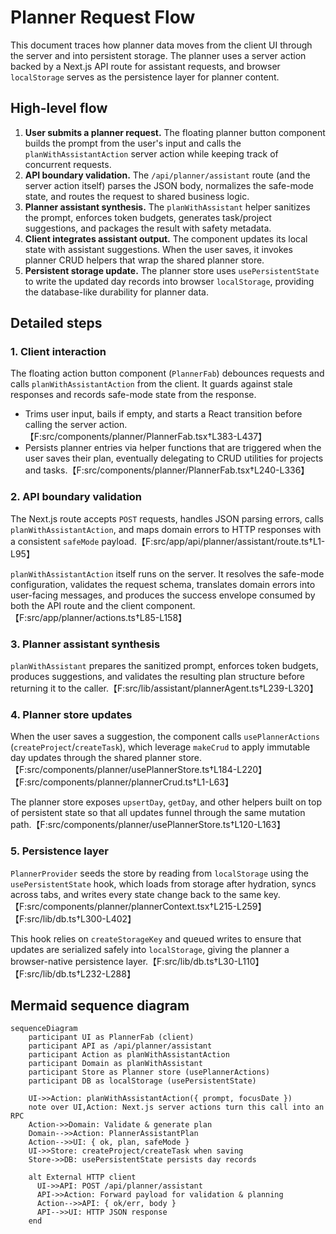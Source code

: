 # Planner Request Flow

This document traces how planner data moves from the client UI through the
server and into persistent storage. The planner uses a server action backed by a
Next.js API route for assistant requests, and browser `localStorage` serves as
the persistence layer for planner content.

## High-level flow

1. **User submits a planner request.** The floating planner button component
   builds the prompt from the user's input and calls the `planWithAssistantAction`
   server action while keeping track of concurrent requests.
2. **API boundary validation.** The `/api/planner/assistant` route (and the
   server action itself) parses the JSON body, normalizes the safe-mode state,
   and routes the request to shared business logic.
3. **Planner assistant synthesis.** The `planWithAssistant` helper sanitizes the
   prompt, enforces token budgets, generates task/project suggestions, and
   packages the result with safety metadata.
4. **Client integrates assistant output.** The component updates its local state
   with assistant suggestions. When the user saves, it invokes planner CRUD
   helpers that wrap the shared planner store.
5. **Persistent storage update.** The planner store uses `usePersistentState`
   to write the updated day records into browser `localStorage`, providing the
   database-like durability for planner data.

## Detailed steps

### 1. Client interaction

The floating action button component (`PlannerFab`) debounces requests and calls
`planWithAssistantAction` from the client. It guards against stale responses and
records safe-mode state from the response.

- Trims user input, bails if empty, and starts a React transition before calling
the server action.【F:src/components/planner/PlannerFab.tsx†L383-L437】
- Persists planner entries via helper functions that are triggered when the user
saves their plan, eventually delegating to CRUD utilities for projects and
tasks.【F:src/components/planner/PlannerFab.tsx†L240-L336】

### 2. API boundary validation

The Next.js route accepts `POST` requests, handles JSON parsing errors, calls
`planWithAssistantAction`, and maps domain errors to HTTP responses with a
consistent `safeMode` payload.【F:src/app/api/planner/assistant/route.ts†L1-L95】

`planWithAssistantAction` itself runs on the server. It resolves the safe-mode
configuration, validates the request schema, translates domain errors into
user-facing messages, and produces the success envelope consumed by both the
API route and the client component.【F:src/app/planner/actions.ts†L85-L158】

### 3. Planner assistant synthesis

`planWithAssistant` prepares the sanitized prompt, enforces token budgets,
produces suggestions, and validates the resulting plan structure before
returning it to the caller.【F:src/lib/assistant/plannerAgent.ts†L239-L320】

### 4. Planner store updates

When the user saves a suggestion, the component calls `usePlannerActions`
(`createProject`/`createTask`), which leverage `makeCrud` to apply immutable day
updates through the shared planner store.【F:src/components/planner/usePlannerStore.ts†L184-L220】【F:src/components/planner/plannerCrud.ts†L1-L63】

The planner store exposes `upsertDay`, `getDay`, and other helpers built on top
of persistent state so that all updates funnel through the same mutation
path.【F:src/components/planner/usePlannerStore.ts†L120-L163】

### 5. Persistence layer

`PlannerProvider` seeds the store by reading from `localStorage` using the
`usePersistentState` hook, which loads from storage after hydration, syncs across
tabs, and writes every state change back to the same key.【F:src/components/planner/plannerContext.tsx†L215-L259】【F:src/lib/db.ts†L300-L402】

This hook relies on `createStorageKey` and queued writes to ensure that updates
are serialized safely into `localStorage`, giving the planner a browser-native
persistence layer.【F:src/lib/db.ts†L30-L110】【F:src/lib/db.ts†L232-L288】

## Mermaid sequence diagram

```mermaid
sequenceDiagram
    participant UI as PlannerFab (client)
    participant API as /api/planner/assistant
    participant Action as planWithAssistantAction
    participant Domain as planWithAssistant
    participant Store as Planner store (usePlannerActions)
    participant DB as localStorage (usePersistentState)

    UI->>Action: planWithAssistantAction({ prompt, focusDate })
    note over UI,Action: Next.js server actions turn this call into an RPC
    Action->>Domain: Validate & generate plan
    Domain-->>Action: PlannerAssistantPlan
    Action-->>UI: { ok, plan, safeMode }
    UI->>Store: createProject/createTask when saving
    Store->>DB: usePersistentState persists day records

    alt External HTTP client
      UI->>API: POST /api/planner/assistant
      API->>Action: Forward payload for validation & planning
      Action-->>API: { ok/err, body }
      API-->>UI: HTTP JSON response
    end
```

